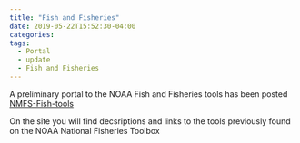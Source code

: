 ```yaml
---
title: "Fish and Fisheries"
date: 2019-05-22T15:52:30-04:00
categories:
tags:
  - Portal
  - update
  - Fish and Fisheries
---
```


A preliminary portal to the NOAA Fish and Fisheries tools has been posted
[NMFS-Fish-tools](https://nmfs-fish-tools.github.io)

On the site you will find decsriptions and links to the tools previously found on the NOAA National Fisheries Toolbox


